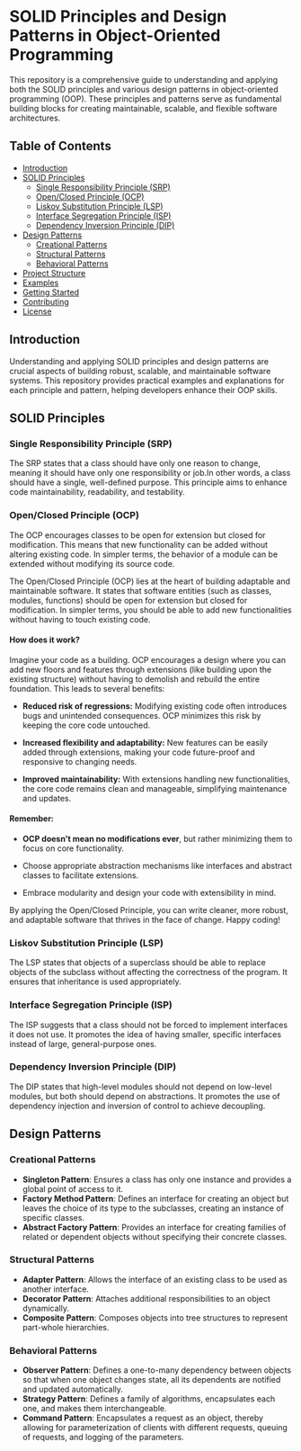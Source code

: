 # SOLID Principles and Design Patterns in Object-Oriented Programming

This repository is a comprehensive guide to understanding and applying both the SOLID principles and various design patterns in object-oriented programming (OOP). These principles and patterns serve as fundamental building blocks for creating maintainable, scalable, and flexible software architectures.

## Table of Contents

- [Introduction](#introduction)
- [SOLID Principles](#solid-principles)
  - [Single Responsibility Principle (SRP)](#single-responsibility-principle-srp)
  - [Open/Closed Principle (OCP)](#openclosed-principle-ocp)
  - [Liskov Substitution Principle (LSP)](#liskov-substitution-principle-lsp)
  - [Interface Segregation Principle (ISP)](#interface-segregation-principle-isp)
  - [Dependency Inversion Principle (DIP)](#dependency-inversion-principle-dip)
- [Design Patterns](#design-patterns)
  - [Creational Patterns](#creational-patterns)
  - [Structural Patterns](#structural-patterns)
  - [Behavioral Patterns](#behavioral-patterns)
- [Project Structure](#project-structure)
- [Examples](#examples)
- [Getting Started](#getting-started)
- [Contributing](#contributing)
- [License](#license)

## Introduction

Understanding and applying SOLID principles and design patterns are crucial aspects of building robust, scalable, and maintainable software systems. This repository provides practical examples and explanations for each principle and pattern, helping developers enhance their OOP skills.

## SOLID Principles

### Single Responsibility Principle (SRP)

The SRP states that a class should have only one reason to change, meaning it should have only one responsibility or job.In other words, a class should have a single, well-defined purpose.
This principle aims to enhance code maintainability, readability, and testability.

### Open/Closed Principle (OCP)

The OCP encourages classes to be open for extension but closed for modification. This means that new functionality can be added without altering existing code. In simpler terms, the behavior of a module can be extended without modifying its source code.

The Open/Closed Principle (OCP) lies at the heart of building adaptable and maintainable software. It states that software entities (such as classes, modules, functions) should be open for extension but closed for modification. In simpler terms, you should be able to add new functionalities without having to touch existing code.

#### How does it work?

Imagine your code as a building. OCP encourages a design where you can add new floors and features through extensions (like building upon the existing structure) without having to demolish and rebuild the entire foundation. This leads to several benefits:

- **Reduced risk of regressions:** Modifying existing code often introduces bugs and unintended consequences. OCP minimizes this risk by keeping the core code untouched.

- **Increased flexibility and adaptability:** New features can be easily added through extensions, making your code future-proof and responsive to changing needs.

- **Improved maintainability:** With extensions handling new functionalities, the core code remains clean and manageable, simplifying maintenance and updates.

#### Remember:

- **OCP doesn't mean no modifications ever**, but rather minimizing them to focus on core functionality.
- Choose appropriate abstraction mechanisms like interfaces and abstract classes to facilitate extensions.

- Embrace modularity and design your code with extensibility in mind.

By applying the Open/Closed Principle, you can write cleaner, more robust, and adaptable software that thrives in the face of change. Happy coding!

### Liskov Substitution Principle (LSP)

The LSP states that objects of a superclass should be able to replace objects of the subclass without affecting the correctness of the program. It ensures that inheritance is used appropriately.

### Interface Segregation Principle (ISP)

The ISP suggests that a class should not be forced to implement interfaces it does not use. It promotes the idea of having smaller, specific interfaces instead of large, general-purpose ones.

### Dependency Inversion Principle (DIP)

The DIP states that high-level modules should not depend on low-level modules, but both should depend on abstractions. It promotes the use of dependency injection and inversion of control to achieve decoupling.

## Design Patterns

### Creational Patterns

- **Singleton Pattern**: Ensures a class has only one instance and provides a global point of access to it.
- **Factory Method Pattern**: Defines an interface for creating an object but leaves the choice of its type to the subclasses, creating an instance of specific classes.
- **Abstract Factory Pattern**: Provides an interface for creating families of related or dependent objects without specifying their concrete classes.

### Structural Patterns

- **Adapter Pattern**: Allows the interface of an existing class to be used as another interface.
- **Decorator Pattern**: Attaches additional responsibilities to an object dynamically.
- **Composite Pattern**: Composes objects into tree structures to represent part-whole hierarchies.

### Behavioral Patterns

- **Observer Pattern**: Defines a one-to-many dependency between objects so that when one object changes state, all its dependents are notified and updated automatically.
- **Strategy Pattern**: Defines a family of algorithms, encapsulates each one, and makes them interchangeable.
- **Command Pattern**: Encapsulates a request as an object, thereby allowing for parameterization of clients with different requests, queuing of requests, and logging of the parameters.
